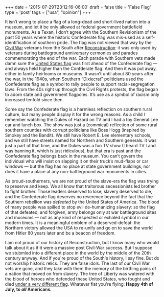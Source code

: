 +++
date = '2015-07-29T23:12:16-06:00'
draft = false
title = 'False Flag'
type = 'post'
tags = ["usa", "opinion"]
+++

It isn’t wrong to place a flag of a long-dead and short-lived nation into a museum, and let it be only allowed at federal government battlefield monuments. As a Texan, I don’t agree with the Southern Revisionism of the past 50 years where the historic Confederate flag was mis-used as a self-identification of southern pride. The flag was not viewed that way by the <a href="http://www.historyplace.com/civilwar/">Civil War</a> veterans from the South after <a href="https://en.wikipedia.org/wiki/Reconstruction_Era">Reconstruction</a>: it was only used by veterans during battleground anniversary cermonies and parades commemorating the end of the war. Each parade with Southern vets made damn sure the <a href="https://en.wikipedia.org/wiki/Flag_of_the_United_States">United States flag</a> was first ahead of the Confederate flag — and always held higher than the Confderate flag. And then it was put away, either in family heirlooms or museums. It wasn’t until about 80 years after the war, in the 1940s, when Southern “Dixiecrat” politicians used the Confederate flag as a symbol to rally people to support racial-segregation laws. From the 40s right up through the Civil Rights protests, the flag began to adorn state and government flagpoles. It’s use as a symbol of racism only increased tenfold since then.<br />

Some say the Confederate flag is a harmless reflection on southern rural culture, but many people display it for the wrong reasons. As a child I remember watching the Dukes of Hazard on TV and I had a toy General Lee car and lunch box. The show was just a (commical) reflection of some rural southern counties with corrupt politicians like Boss Hogg (inspired by Smokey and the Bandit). We still have Robert E. Lee elementary schools, and we still have streets named for Northern and Southern generals. It was just a part of that time, and the Dukes was a fun TV show (I heard TV Land was banning it, which is just ridiculous), but that era is past and the Confederate flag belongs back in the museum. You can’t govern the individual who will insist on slapping it on their truck’s mud-flaps or car windows — but the flag has no place at state government buildings, nor does it have a place at any non-battleground war monuments in cities.<br />

As proud-southerners, we are not proud of the slave-era the flag was trying to preserve and keep. We all know that traitorous secessionists led brother to fight brother. Those leaders deserved to lose, slavery deserved to die, and the Confederate flag deserves no reverence beyond the fact that the Southern rebellion was <i>defeated</i> by the United States of America. The blood of many people was spilled to stop evil de-humanizing slavery: so the flag of that defeated, and forgiven, army belongs only at war battleground sites and museums — not as any kind of respected or exhaled symbol in our modern times. It is a meaningful emblem of a deserved-defeat: the Northern victory allowed the USA to re-unify and go on to save the world from Hitler 80 years later and be a beacon of freedom.<br />

I am not proud of our history of Reconstruction, but I know many who would talk about it as if it were a massive post Civil-War success.  But I suppose we stubmled into a different place in the world by the middle of the 20th century anyway.  And if you're proud of the South's history, I say fine. But do not worship historic relics. They are false idols. The last of our Civil War vets are gone, and they take with them the memory of the birthing pains of a nation that moved on from slavery. The tree of Liberty was watered with the blood of heroes who defended these United States, who fought and died <a href="https://en.wikipedia.org/wiki/Flag_of_the_United_States">under a very different flag</a>.  Whatever flat you're flying: <b>Happy 4th of July, to *all* Americans</b>.


